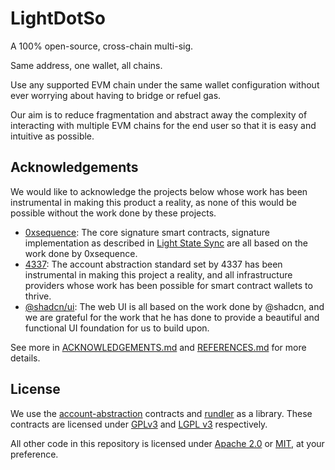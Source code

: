 # LightDotSo

A 100% open-source, cross-chain multi-sig.

Same address, one wallet, all chains.

Use any supported EVM chain under the same wallet configuration without ever worrying about having to bridge or refuel gas.

Our aim is to reduce fragmentation and abstract away the complexity of interacting with multiple EVM chains for the end user so that it is easy and intuitive as possible.

## Acknowledgements

We would like to acknowledge the projects below whose work has been instrumental in making this product a reality, as none of this would be possible without the work done by these projects.

- [0xsequence](https://github.com/0xsequence/wallet-contracts): The core signature smart contracts, signature implementation as described in [Light State Sync](https://sequence.xyz/blog/sequence-wallet-light-state-sync-full-merkle-wallets) are all based on the work done by 0xsequence.
- [4337](https://github.com/eth-infinitism/account-abstraction): The account abstraction standard set by 4337 has been instrumental in making this project a reality, and all infrastructure providers whose work has been possible for smart contract wallets to thrive.
- [@shadcn/ui](https://github.com/shadcn/ui): The web UI is all based on the work done by @shadcn, and we are grateful for the work that he has done to provide a beautiful and functional UI foundation for us to build upon.

See more in [ACKNOWLEDGEMENTS.md](ACKNOWLEDGEMENTS.md) and [REFERENCES.md](REFERENCES.md) for more details.

## License

We use the [account-abstraction](https://github.com/eth-infinitism/account-abstraction) contracts and [rundler](https://github.com/alchemyplatform/rundler) as a library. These contracts are licensed under [GPLv3](https://github.com/eth-infinitism/account-abstraction/blob/develop/LICENSE) and [LGPL v3](https://github.com/alchemyplatform/rundler/blob/main/COPYING.lesser) respectively.

All other code in this repository is licensed under [Apache 2.0](./LICENSE.md) or [MIT](./LICENSE.md), at your preference.
